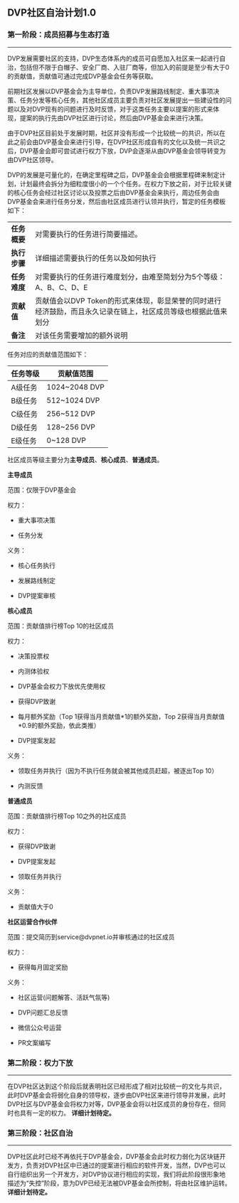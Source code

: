 ## DVP社区自治计划1.0

### 第一阶段：成员招募与生态打造
----------------------------

DVP发展需要社区的支持，DVP生态体系内的成员可自愿加入社区来一起进行自治，包括但不限于白帽子、安全厂商、入驻厂商等，但加入的前提是至少有大于0的贡献值，贡献值可通过完成DVP基金会任务等获取。

前期社区发展以DVP基金会为主导单位，负责DVP发展路线制定、重大事项决策、任务分发等核心任务，其他社区成员主要负责对社区发展提出一些建设性的问题以及对DVP现有的问题进行及时反馈，对于这类任务主要以提案的形式来体现，提案的执行先由DVP社区进行讨论，然后由DVP基金会来进行决策。

由于DVP社区目前处于发展时期，社区并没有形成一个比较统一的共识，所以在此之前会由DVP基金会来进行引导，在DVP社区形成自有的文化以及统一共识之后，DVP基金会即可尝试进行权力下放，DVP会逐渐从由DVP基金会领导转变为由DVP社区领导。

DVP的发展是可量化的，在确定里程碑之后，DVP基金会会根据里程碑来制定计划，计划最终会拆分为细粒度很小的一个个任务。在权力下放之前，对于比较关键的核心任务会经过社区讨论以及投票之后由DVP基金会来执行，周边任务会由DVP基金会来进行任务分发，然后由社区成员进行认领并执行，暂定的任务模板如下：

<table>
   <tr>
      <td><b>任务概要</b></td>
      <td>对需要执行的任务进行简要描述。</td>
   </tr>
   <tr>
      <td><b>执行步骤</b></td>
      <td>详细描述需要执行的任务以及如何执行</td>
   </tr>
   <tr>
      <td><b>任务难度</b></td>
      <td>对需要执行的任务进行难度划分，由难至简划分为5个等级：A、B、C、D、E</td>
   </tr>
   <tr>
      <td><b>贡献值</b></td>
      <td>贡献值会以DVP Token的形式来体现，彰显荣誉的同时进行经济鼓励，而且永久记录在链上，社区成员等级也根据此值来划分</td>
   </tr>
   <tr>
      <td><b>备注</b></td>
      <td>对该任务需要增加的额外说明</td>
   </tr>
</table>

任务对应的贡献值范围如下：

| **任务等级** | **贡献值范围** |
|--------------|----------------|
| A级任务      | 1024\~2048 DVP   |
| B级任务      | 512\~1024 DVP     |
| C级任务      | 256\~512 DVP      |
| D级任务      | 128\~256 DVP      |
| E级任务      | 0\~128 DVP        |

社区成员等级主要分为**主导成员**、**核心成员**、**普通成员**。

**主导成员**

范围：仅限于DVP基金会

权力：

-   重大事项决策

-   任务分发

义务：

-   核心任务执行

-   发展路线制定

-   DVP提案审核

**核心成员**

范围：贡献值排行榜Top 10的社区成员

权力：

-   决策投票权

-   内测体验权

-   DVP基金会权力下放优先使用权

-   获得DVP致谢

-   每月额外奖励（Top 1获得当月贡献值\*1的额外奖励，Top
    2获得当月贡献值\*0.9的额外奖励，依此类推）

-   DVP提案发起

义务：

-   领取任务并执行（因为不执行任务就会被其他成员赶超，被逐出Top 10）

-   内测反馈

**普通成员**

范围：贡献值排行榜Top 10之外的社区成员

权力：

-   获得DVP致谢

-   DVP提案发起

-   领取任务并执行

义务：

-   贡献值大于0

**社区运营合作伙伴**

范围：提交简历到service\@dvpnet.io并审核通过的社区成员

权力：

-   获得每月固定奖励

义务：

-   社区运营(问题解答、活跃气氛等)

-   DVP问题汇总反馈

-   微信公众号运营

-   PR文案编写

### 第二阶段：权力下放
------------------

在DVP社区达到这个阶段后就表明社区已经形成了相对比较统一的文化与共识，此时DVP基金会将弱化自身的领导权，逐步由DVP社区来进行领导并发展，此时DVP社区与DVP基金会将权力对等，DVP基金会将以社区成员的身份存在，但同时也具有一定的权力。
**详细计划待定。**

### 第三阶段：社区自治
------------------

DVP社区此时已经不再依托于DVP基金会，DVP基金会此时权力弱化为区块链开发方，负责对DVP社区中已通过的提案进行相应的软件开发，当然，DVP也可以自行组织出另一个开发方，对DVP协议进行相应的实现，我们将此阶段很形象地描述为“失控”阶段，意为DVP已经无法被DVP基金会所控制，将由社区维护运转。
**详细计划待定。**